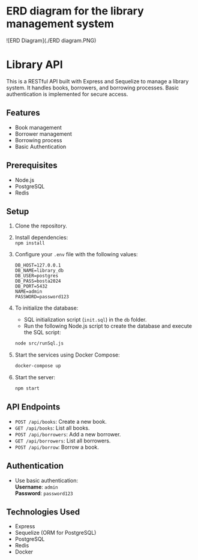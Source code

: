 # ERD diagram for the library management system
![ERD Diagram](./ERD diagram.PNG)
# Library API

This is a RESTful API built with Express and Sequelize to manage a library system. It handles books, borrowers, and borrowing processes. Basic authentication is implemented for secure access.

## Features
- Book management
- Borrower management
- Borrowing process
- Basic Authentication

## Prerequisites
- Node.js
- PostgreSQL
- Redis

## Setup

1. Clone the repository.
2. Install dependencies:  
   `npm install`
3. Configure your `.env` file with the following values:
   ```env
   DB_HOST=127.0.0.1
   DB_NAME=library_db
   DB_USER=postgres
   DB_PASS=bosta2024
   DB_PORT=5432
   NAME=admin
   PASSWORD=password123
   ```

4. To initialize the database:
   - SQL initialization script (`init.sql`) in the `db` folder.
   - Run the following Node.js script to create the database and execute the SQL script:

   ```bash
   node src/runSql.js
   ```

5. Start the services using Docker Compose:
   ```bash
   docker-compose up
   ```

6. Start the server:
   ```bash
   npm start
   ```

## API Endpoints

- `POST /api/books`: Create a new book.
- `GET /api/books`: List all books.
- `POST /api/borrowers`: Add a new borrower.
- `GET /api/borrowers`: List all borrowers.
- `POST /api/borrow`: Borrow a book.

## Authentication
- Use basic authentication:  
   **Username**: `admin`  
   **Password**: `password123`

## Technologies Used
- Express
- Sequelize (ORM for PostgreSQL)
- PostgreSQL
- Redis
- Docker
